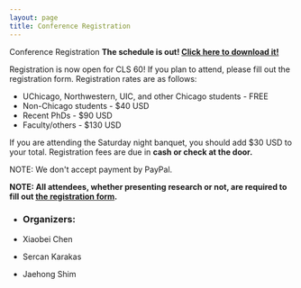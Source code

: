 ```yaml
---
layout: page
title: Conference Registration
---
```



Conference Registration
<strong>The schedule is out! <a href="https://github.com/Chicago-Linguistic-Society/cls/raw/master/CLS60_program-14%20(1).pdf" download>Click <strong>here</strong> to download it!</a></strong>


Registration is now open for CLS 60! If you plan to attend, please fill out the registration form. Registration rates are as follows:
- UChicago, Northwestern, UIC, and other Chicago students - FREE
- Non-Chicago students - $40 USD
- Recent PhDs - $90 USD
- Faculty/others - $130 USD

If you are attending the Saturday night banquet, you should add $30 USD to your total. Registration fees are due in **cash or check at the door.**

NOTE: We don't accept payment by PayPal.

<strong>NOTE: All attendees, whether presenting research or not, are required to fill out <a href="https://forms.gle/ruGQkiXba5Lyk9cFA">the registration form</a>.</strong>





<!--
<strong>Invited Speakers</strong>

- <a href="https://www.leibniz-zas.de/en/people/details/alexiadou-artemis/alexiadou-artemis/">Artemis Alexiadou</a> (ZAS Berlin, Humboldt University of Berlin)
- <a href="https://sites.lsa.umich.edu/beddor//">Patrice Beddor</a> (University of Michigan)
- <a href="https://www.ling.upenn.edu/~embick///">David Embick</a> (University of Pennsylvania)
- <a href="https://people.ucsc.edu/~farkas////">Donka Farkas</a> (University of California, Santa Cruz)
-  <a href="https://www.kaivonfintel.org/about///">Kai von Fintel</a> (Massachusetts Institute of Technology)
- <a href="https://lucian.uchicago.edu/blogs/grenoble//">Lenore Grenoble</a> (University of Chicago)
-->



- <h3>Organizers:</h3>

- Xiaobei Chen
- Sercan Karakas
- Jaehong Shim


<!--

# Program

The conference program can found here: [<a href="http://chicagolinguisticsociety.org/public/CLS_59_Schedule_Apr27.pdf">PDF</a>]. (Last Updated: April 27, 2023).

## Invited Talks

* Chris Kennedy - <a href="http://chicagolinguisticsociety.org/public/cls59_abstracts/kennedy.pdf">Zeroing in on exclusively exclusive content</a>
* Line Mikkelsen - Hyperraising in Kalaallisut
* Natalie Weber - Early prosodification but late metrification in Blackfoot verbs
* Prerna Nadathur - Causal dependence in actuality inferences: The implicativity of enough and too predicates
* Richard Compton - Disagreeing about agreement in Inuktitut
* Troy Messick - The locality of cross-clausal A-operations: A view from Telugu



-->


